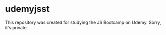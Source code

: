 # udemyjsst
This repository was created for studying the JS Bootcamp on Udemy.
Sorry, it's private.

